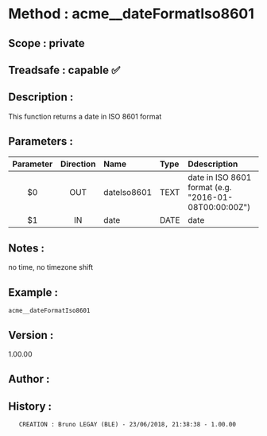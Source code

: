 ﻿# **Method :** acme__dateFormatIso8601
## **Scope :** private
## **Treadsafe :** capable ✅ 
## **Description :** 
This function returns a date in ISO 8601 format
## **Parameters :** 
| Parameter | Direction | Name | Type | Ddescription | 
|:----:|:----:|:----|:----|:----| 
| $0 | OUT | dateIso8601 | TEXT | date in ISO 8601 format (e.g. "2016-01-08T00:00:00Z") | 
| $1 | IN | date | DATE | date | 

## **Notes :** 
no time, no timezone shift
## **Example :** 
```
acme__dateFormatIso8601
```
## **Version :** 
1.00.00
## **Author :** 

## **History :** 
 
       CREATION : Bruno LEGAY (BLE) - 23/06/2018, 21:38:38 - 1.00.00
